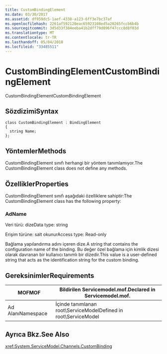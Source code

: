 ```yaml
---
title: CustomBindingElement
ms.date: 03/30/2017
ms.assetid: df959dc5-1aef-4338-a123-6ff3e7bc37af
ms.openlocfilehash: 2261af592120eac65923108ed5a20265fccb6b4b
ms.sourcegitcommit: 3d5d33f384eeba41b2dff79d096f47ccc8d8f03d
ms.translationtype: MT
ms.contentlocale: tr-TR
ms.lasthandoff: 05/04/2018
ms.locfileid: "33485511"
---
```

# <a name="custombindingelement"></a><span data-ttu-id="b81e0-102">CustomBindingElement</span><span class="sxs-lookup"><span data-stu-id="b81e0-102">CustomBindingElement</span></span>
<span data-ttu-id="b81e0-103">CustomBindingElement</span><span class="sxs-lookup"><span data-stu-id="b81e0-103">CustomBindingElement</span></span>  
  
## <a name="syntax"></a><span data-ttu-id="b81e0-104">Sözdizimi</span><span class="sxs-lookup"><span data-stu-id="b81e0-104">Syntax</span></span>  
  
```  
class CustomBindingElement : BindingElement  
{  
  string Name;  
};  
```  
  
## <a name="methods"></a><span data-ttu-id="b81e0-105">Yöntemler</span><span class="sxs-lookup"><span data-stu-id="b81e0-105">Methods</span></span>  
 <span data-ttu-id="b81e0-106">CustomBindingElement sınıfı herhangi bir yöntem tanımlamıyor.</span><span class="sxs-lookup"><span data-stu-id="b81e0-106">The CustomBindingElement class does not define any methods.</span></span>  
  
## <a name="properties"></a><span data-ttu-id="b81e0-107">Özellikler</span><span class="sxs-lookup"><span data-stu-id="b81e0-107">Properties</span></span>  
 <span data-ttu-id="b81e0-108">CustomBindingElement sınıfı aşağıdaki özelliklere sahiptir:</span><span class="sxs-lookup"><span data-stu-id="b81e0-108">The CustomBindingElement class has the following property:</span></span>  
  
### <a name="name"></a><span data-ttu-id="b81e0-109">Ad</span><span class="sxs-lookup"><span data-stu-id="b81e0-109">Name</span></span>  
 <span data-ttu-id="b81e0-110">Veri türü: dize</span><span class="sxs-lookup"><span data-stu-id="b81e0-110">Data type: string</span></span>  
  
 <span data-ttu-id="b81e0-111">Erişim türüne: salt okunur</span><span class="sxs-lookup"><span data-stu-id="b81e0-111">Access type: Read-only</span></span>  
  
 <span data-ttu-id="b81e0-112">Bağlama yapılandırma adını içeren dize.</span><span class="sxs-lookup"><span data-stu-id="b81e0-112">A string that contains the configuration name of the binding.</span></span> <span data-ttu-id="b81e0-113">Bu değer özel bağlama için kimlik dizesi olarak davranan bir kullanıcı tanımlı bir dizedir.</span><span class="sxs-lookup"><span data-stu-id="b81e0-113">This value is a user-defined string that acts as the identification string for the custom binding.</span></span>  
  
## <a name="requirements"></a><span data-ttu-id="b81e0-114">Gereksinimler</span><span class="sxs-lookup"><span data-stu-id="b81e0-114">Requirements</span></span>  
  
|<span data-ttu-id="b81e0-115">MOF</span><span class="sxs-lookup"><span data-stu-id="b81e0-115">MOF</span></span>|<span data-ttu-id="b81e0-116">Bildirilen Servicemodel.mof.</span><span class="sxs-lookup"><span data-stu-id="b81e0-116">Declared in Servicemodel.mof.</span></span>|  
|---------|-----------------------------------|  
|<span data-ttu-id="b81e0-117">Ad Alanı</span><span class="sxs-lookup"><span data-stu-id="b81e0-117">Namespace</span></span>|<span data-ttu-id="b81e0-118">İçinde tanımlanan root\ServiceModel</span><span class="sxs-lookup"><span data-stu-id="b81e0-118">Defined in root\ServiceModel</span></span>|  
  
## <a name="see-also"></a><span data-ttu-id="b81e0-119">Ayrıca Bkz.</span><span class="sxs-lookup"><span data-stu-id="b81e0-119">See Also</span></span>  
 <xref:System.ServiceModel.Channels.CustomBinding>
